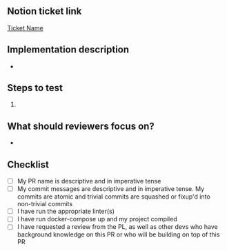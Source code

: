 ## Notion ticket link
<!-- Please replace with your ticket's URL -->
[Ticket Name](https://www.notion.so/uwblueprintexecs/Task-Board-db95cd7b93f245f78ee85e3a8a6a316d)


<!-- Give a quick summary of the implementation details, provide design justifications if necessary -->
## Implementation description
* 


<!-- What should the reviewer do to verify your changes? Describe expected results and include screenshots when appropriate -->
## Steps to test
1.


<!-- Draw attention to the substantial parts of your PR or anything you'd like a second opinion on -->
## What should reviewers focus on?
* 


## Checklist
- [ ] My PR name is descriptive and in imperative tense
- [ ] My commit messages are descriptive and in imperative tense. My commits are atomic and trivial commits are squashed or fixup'd into non-trivial commits
- [ ] I have run the appropriate linter(s)
- [ ] I have run docker-compose up and my project compiled
- [ ] I have requested a review from the PL, as well as other devs who have background knowledge on this PR or who will be building on top of this PR
